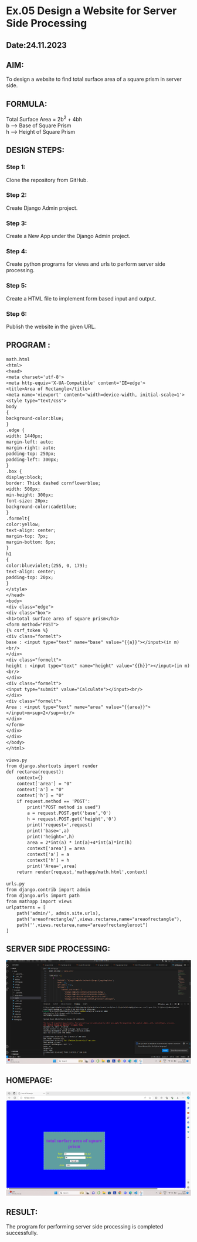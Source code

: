 # Ex.05 Design a Website for Server Side Processing
## Date:24.11.2023

## AIM:
To design a website to find total surface area of a square prism in server side.

## FORMULA:
Total Surface Area = 2b<sup>2</sup> + 4bh
<br>b --> Base of Square Prism
<br>h --> Height of Square Prism

## DESIGN STEPS:

### Step 1:
Clone the repository from GitHub.

### Step 2:
Create Django Admin project.

### Step 3:
Create a New App under the Django Admin project.

### Step 4:
Create python programs for views and urls to perform server side processing.

### Step 5:
Create a HTML file to implement form based input and output.

### Step 6:
Publish the website in the given URL.

## PROGRAM :
```
math.html
<html>
<head>
<meta charset='utf-8'>
<meta http-equiv='X-UA-Compatible' content='IE=edge'>
<title>Area of Rectangle</title>
<meta name='viewport' content='width=device-width, initial-scale=1'>
<style type="text/css">
body 
{
background-color:blue;
}
.edge {
width: 1440px;
margin-left: auto;
margin-right: auto;
padding-top: 250px;
padding-left: 300px;
}
.box {
display:block;
border: Thick dashed cornflowerblue;
width: 500px;
min-height: 300px;
font-size: 20px;
background-color:cadetblue;
}
.formelt{
color:yellow;
text-align: center;
margin-top: 7px;
margin-bottom: 6px;
}
h1
{
color:blueviolet;(255, 0, 179);
text-align: center;
padding-top: 20px;
}
</style>
</head>
<body>
<div class="edge">
<div class="box">
<h1>total surface area of square prism</h1>
<form method="POST">
{% csrf_token %}
<div class="formelt">
base : <input type="text" name="base" value="{{a}}"></input>(in m)<br/>
</div>
<div class="formelt">
height : <input type="text" name="height" value="{{h}}"></input>(in m)<br/>
</div>
<div class="formelt">
<input type="submit" value="Calculate"></input><br/>
</div>
<div class="formelt">
Area : <input type="text" name="area" value="{{area}}"></input>m<sup>2</sup><br/>
</div>
</form>
</div>
</div>
</body>
</html>

views.py
from django.shortcuts import render
def rectarea(request):
    context={}
    context['area'] = "0"
    context['a'] = "0"
    context['h'] = "0"
    if request.method == 'POST':
        print("POST method is used")
        a = request.POST.get('base','0')
        h = request.POST.get('height','0')
        print('request=',request)
        print('base=',a)
        print('height=',h)
        area = 2*int(a) * int(a)+4*int(a)*int(h)
        context['area'] = area
        context['a'] = a
        context['h'] = h
        print('Area=',area)
    return render(request,'mathapp/math.html',context)

urls.py
from django.contrib import admin
from django.urls import path
from mathapp import views
urlpatterns = [
    path('admin/', admin.site.urls),
    path('areaofrectangle/',views.rectarea,name="areaofrectangle"),
    path('',views.rectarea,name="areaofrectangleroot")
]
```


## SERVER SIDE PROCESSING:

![Alt text](<Screenshot 2023-11-23 114919.png>)

## HOMEPAGE:
![Alt text](<Screenshot 2023-11-23 114759.png>)



## RESULT:
The program for performing server side processing is completed successfully.

